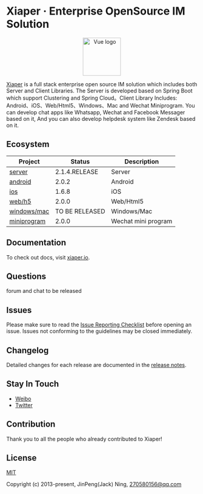 # Xiaper · Enterprise OpenSource IM Solution

<p align="center">
  <a href="http://www.xiaper.io" target="_blank" rel="noopener noreferrer">
    <img width="100" src="http://xiaper.io/xiaper.io/xiaper.png" alt="Vue logo">
  </a>
</p>

<p align="center"></p>

[Xiaper](http://www.xiaper.io) is a full stack enterprise open source IM solution which includes both Server and Client Libraries.
The Server is developed based on Spring Boot which support Clustering and Spring Cloud。Client Library Includes: Android、iOS、Web/Html5、Windows、Mac and Wechat Miniprogram.
You can develop chat apps like Whatsapp, Wechat and Facebook Messager based on it, And you can also develop helpdesk system like Zendesk
based on it.

## Ecosystem

| Project | Status | Description |
|---------|--------|-------------|
| [server] | 2.1.4.RELEASE | Server |
| [android] | 2.0.2 | Android |
| [ios] | 1.6.8 | iOS |
| [web/h5] | 2.0.0 | Web/Html5 |
| [windows/mac] | TO BE RELEASED | Windows/Mac |
| [miniprogram] | 2.0.0 | Wechat mini program |

[server]: https://github.com/xiaper/server
[android]: https://github.com/xiaper/android
[ios]: https://github.com/xiaper/ios
[web/h5]: https://github.com/xiaper/web
[windows/mac]: https://github.com/xiaper/pc
[miniprogram]: https://github.com/xiaper/miniprogram

## Documentation

To check out docs, visit [xiaper.io](http://xiaper.io).

## Questions

forum and chat to be released

## Issues

Please make sure to read the [Issue Reporting Checklist](https://github.com/xiaper/server/blob/dev/.github/CONTRIBUTING.md#issue-reporting-guidelines) before opening an issue. Issues not conforming to the guidelines may be closed immediately.

## Changelog

Detailed changes for each release are documented in the [release notes](https://github.com/xiaper/server/releases).

## Stay In Touch

- [Weibo](https://weibo.com/ningjinpeng)
- [Twitter](https://twitter.com/jackning8)

## Contribution

Thank you to all the people who already contributed to Xiaper!

## License

[MIT](http://opensource.org/licenses/MIT)

Copyright (c) 2013-present, JinPeng(Jack) Ning, 270580156@qq.com
